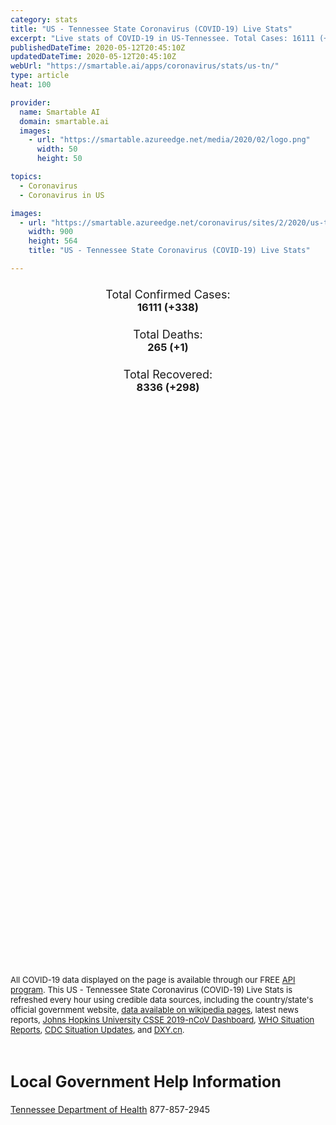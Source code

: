 ```yaml
---
category: stats
title: "US - Tennessee State Coronavirus (COVID-19) Live Stats"
excerpt: "Live stats of COVID-19 in US-Tennessee. Total Cases: 16111 (+338), Deaths: 265 (+1), Recoveries: 8336(+298)."
publishedDateTime: 2020-05-12T20:45:10Z
updatedDateTime: 2020-05-12T20:45:10Z
webUrl: "https://smartable.ai/apps/coronavirus/stats/us-tn/"
type: article
heat: 100

provider:
  name: Smartable AI
  domain: smartable.ai
  images:
    - url: "https://smartable.azureedge.net/media/2020/02/logo.png"
      width: 50
      height: 50

topics:
  - Coronavirus
  - Coronavirus in US

images:
  - url: "https://smartable.azureedge.net/coronavirus/sites/2/2020/us-tn.jpg"
    width: 900
    height: 564
    title: "US - Tennessee State Coronavirus (COVID-19) Live Stats"

---
```

<div class="total-stats" style="text-align: center;">
    <h3>
	    <div style="font-size: 18px; font-weight: 400;">Total Confirmed Cases:</div>
	    16111 (<span class='red'>+338</span>)
    </h3>
    <h3>
	    <div style="font-size: 18px; font-weight: 400;">Total Deaths:</div>
	    265 (<span class='red'>+1</span>)
    </h3>
    <h3>
	    <div style="font-size: 18px; font-weight: 400;">Total Recovered:</div>
	    8336 (<span class='green'>+298</span>)
    </h3>
</div>

<script type="text/javascript" src="https://www.gstatic.com/charts/loader.js"></script>

<div id="time_series_chart" style="width: 100%; height: 400px;"></div>
<script type="text/javascript">
  google.charts.load('current', {'packages':['corechart']});
  google.charts.setOnLoadCallback(drawChart);
  function drawChart() {
    var data = google.visualization.arrayToDataTable([
      ['Date', 'Total Cases', 'Total Deaths', 'Total Recovered'],
      ['1/22/2020', 0, 0, 0],['1/23/2020', 0, 0, 0],['1/24/2020', 0, 0, 0],['1/25/2020', 0, 0, 0],['1/26/2020', 0, 0, 0],['1/27/2020', 0, 0, 0],['1/28/2020', 0, 0, 0],['1/29/2020', 0, 0, 0],['1/30/2020', 0, 0, 0],['1/31/2020', 0, 0, 0],['2/1/2020', 0, 0, 0],['2/2/2020', 0, 0, 0],['2/3/2020', 0, 0, 0],['2/4/2020', 0, 0, 0],['2/5/2020', 0, 0, 0],['2/6/2020', 0, 0, 0],['2/7/2020', 0, 0, 0],['2/8/2020', 0, 0, 0],['2/9/2020', 0, 0, 0],['2/10/2020', 0, 0, 0],['2/11/2020', 0, 0, 0],['2/12/2020', 0, 0, 0],['2/13/2020', 0, 0, 0],['2/14/2020', 0, 0, 0],['2/15/2020', 0, 0, 0],['2/16/2020', 0, 0, 0],['2/17/2020', 0, 0, 0],['2/18/2020', 0, 0, 0],['2/19/2020', 0, 0, 0],['2/20/2020', 0, 0, 0],['2/21/2020', 0, 0, 0],['2/22/2020', 0, 0, 0],['2/23/2020', 0, 0, 0],['2/24/2020', 0, 0, 0],['2/25/2020', 0, 0, 0],['2/26/2020', 0, 0, 0],['2/27/2020', 0, 0, 0],['2/28/2020', 0, 0, 0],['2/29/2020', 0, 0, 0],['3/1/2020', 0, 0, 0],['3/2/2020', 0, 0, 0],['3/3/2020', 0, 0, 0],['3/4/2020', 0, 0, 0],['3/5/2020', 1, 0, 0],['3/6/2020', 1, 0, 0],['3/7/2020', 1, 0, 0],['3/8/2020', 3, 0, 0],['3/9/2020', 3, 0, 0],['3/10/2020', 3, 0, 0],['3/11/2020', 9, 0, 0],['3/12/2020', 18, 0, 0],['3/13/2020', 26, 0, 0],['3/14/2020', 32, 0, 0],['3/15/2020', 39, 0, 0],['3/16/2020', 52, 0, 0],['3/17/2020', 78, 0, 0],['3/18/2020', 100, 0, 0],['3/19/2020', 155, 0, 0],['3/20/2020', 265, 1, 0],['3/21/2020', 371, 1, 0],['3/22/2020', 505, 2, 0],['3/23/2020', 615, 2, 0],['3/24/2020', 780, 2, 0],['3/25/2020', 917, 3, 0],['3/26/2020', 1099, 3, 0],['3/27/2020', 1321, 6, 0],['3/28/2020', 1512, 7, 0],['3/29/2020', 1818, 12, 0],['3/30/2020', 1937, 14, 29],['3/31/2020', 2391, 23, 29],['4/1/2020', 2877, 24, 170],['4/2/2020', 2845, 36, 184],['4/3/2020', 3068, 44, 248],['4/4/2020', 3322, 50, 248],['4/5/2020', 3633, 53, 248],['4/6/2020', 3802, 65, 356],['4/7/2020', 4139, 72, 356],['4/8/2020', 4363, 80, 627],['4/9/2020', 4634, 94, 627],['4/10/2020', 4891, 98, 1145],['4/11/2020', 5132, 106, 1386],['4/12/2020', 5366, 106, 1504],['4/13/2020', 5610, 109, 1671],['4/14/2020', 5827, 124, 1969],['4/15/2020', 6079, 135, 2196],['4/16/2020', 6263, 141, 2196],['4/17/2020', 6589, 142, 3018],['4/18/2020', 6762, 146, 3234],['4/19/2020', 7070, 148, 3344],['4/20/2020', 7238, 152, 3575],['4/21/2020', 7394, 157, 3828],['4/22/2020', 7842, 166, 4012],['4/23/2020', 8266, 170, 4192],['4/24/2020', 9202, 180, 4402],['4/25/2020', 9248, 186, 4467],['4/26/2020', 9692, 189, 4527],['4/27/2020', 10015, 190, 4720],['4/28/2020', 10270, 196, 4921],['4/29/2020', 10616, 204, 5140],['4/30/2020', 10845, 207, 5338],['5/1/2020', 11739, 210, 5528],['5/2/2020', 12735, 221, 5718],['5/3/2020', 13177, 222, 5814],['5/4/2020', 13659, 228, 6081],['5/5/2020', 13828, 235, 6356],['5/6/2020', 14181, 248, 6587],['5/7/2020', 14340, 250, 6783],['5/8/2020', 14637, 256, 7011],['5/9/2020', 14929, 257, 7369],['5/10/2020', 15224, 258, 7369],['5/11/2020', 15773, 264, 8038],['5/12/2020', 16111, 265, 8336],
    ]);
    var options = {
      curveType: 'none',
      chartArea: {'width': '80%', 'height': '80%'},
      legend: { position: 'top' },
      lineWidth: 5,
      colors: ['#f60109', '#444444', '#81B71F']
    };
    var chart = new google.visualization.LineChart(document.getElementById('time_series_chart'));
    chart.draw(data, options);
  }
</script>

<div id="geo_chart" style="width: 100%; height: 500px;"></div>
<script type="text/javascript">
  google.charts.load('current', {
    'packages':['geochart'],
    'mapsApiKey': 'AIzaSyDk1HhVhLaveyKrUhhHZ5YwzIpEcbdal6U'
  });
  google.charts.setOnLoadCallback(drawRegionsMap);
  function drawRegionsMap() {
    var data = google.visualization.arrayToDataTable([
      ['LATITUDE', 'LONGITUDE', 'DESCRIPTION', 'Total Cases', 'Total Deaths'],
      [35.9638, -84.2938, "Anderson", 33, 1],[35.4523, -86.2582, "Bedford", 238, 3],[36.2325, -88.0854, "Benton", 7, 1],[35.6026, -85.1984, "Bledsoe", 604, 0],[35.8328, -83.9357, "Blount", 73, 3],[35.1097, -84.9097, "Bradley", 72, 1],[36.3718, -84.1256, "Campbell", 17, 1],[35.8247, -86.0724, "Cannon", 13, 0],[36.0052, -88.4181, "Carroll", 23, 1],[36.3688, -82.2919, "Carter", 18, 1],[36.2607, -87.0412, "Cheatham", 66, 0],[35.4445, -88.6531, "Chester", 12, 0],[36.5752, -83.6462, "Claiborne", 7, 0],[35.9617, -83.1977, "Cocke", 19, 0],[35.4085, -85.9639, "Coffee", 54, 0],[36.0586, -85.0305, "Cumberland", 85, 1],[36.1343, -86.822, "Davidson", 3699, 35],[35.5188, -88.2526, "Decatur", 4, 0],[36.064, -87.3668, "Dickson", 86, 0],[36.0465, -89.3777, "Dyer", 43, 0],[35.0512, -89.6091, "Fayette", 80, 1],[35.1975, -85.9213, "Franklin", 41, 1],[35.9689, -88.9449, "Gibson", 56, 1],[35.0031, -86.855, "Giles", 9, 0],[36.175, -82.7454, "Greene", 46, 2],[35.4589, -85.6689, "Grundy", 30, 1],[36.2047, -83.3005, "Hamblen", 23, 2],[35.2571, -85.174, "Hamilton", 240, 13],[35.2285, -88.8294, "Hardeman", 171, 0],[35.2048, -88.1939, "Hardin", 8, 0],[36.4745, -82.8593, "Hawkins", 31, 2],[35.4613, -89.4014, "Haywood", 27, 1],[36.2933, -88.3065, "Henry", 15, 0],[36.3194, -87.7631, "Houston", 6, 0],[36.1087, -83.297, "Jefferson", 28, 0],[36.4695, -81.8049, "Johnson", 7, 0],[36.0673, -83.765, "Knox", 280, 5],[35.5514, -87.554, "Lewis", 2, 0],[35.3173, -86.6407, "Lincoln", 16, 0],[35.6488, -84.1724, "Loudon", 43, 0],[36.5301, -85.8481, "Macon", 113, 12],[35.4556, -88.8636, "Madison", 156, 1],[35.1848, -85.4848, "Marion", 29, 1],[35.7438, -86.9116, "Maury", 55, 1],[35.517, -84.5498, "McMinn", 122, 8],[35.357, -88.6169, "McNairy", 11, 0],[35.5292, -84.7933, "Meigs", 22, 0],[35.6029, -84.4717, "Monroe", 32, 1],[36.5696, -87.3428, "Montgomery", 180, 2],[35.9897, -84.5573, "Morgan", 12, 0],[36.2021, -89.0155, "Obion", 17, 1],[36.3875, -85.3265, "Overton", 14, 0],[35.7507, -87.7958, "Perry", 13, 0],[36.1484, -85.5114, "Putnam", 178, 5],[36.0398, -84.3284, "Roane", 8, 0],[36.4239, -86.7976, "Robertson", 220, 0],[35.9573, -86.3678, "Rutherford", 745, 14],[36.3536, -84.5839, "Scott", 12, 0],[35.8873, -83.5678, "Sevier", 65, 2],[35.1269, -89.9253, "Shelby", 3372, 70],[36.2414, -85.9575, "Smith", 24, 1],[36.4933, -82.3452, "Sullivan", 59, 1],[36.3782, -86.4696, "Sumner", 699, 38],[35.4128, -89.5412, "Tipton", 373, 2],[36.3921, -86.1568, "Trousdale", 1363, 2],[36.1222, -82.4202, "Unicoi", 3, 0],[36.2097, -83.7478, "Union", 3, 0],[36.2534, -82.5478, "Washington", 65, 0],[36.2174, -88.6107, "Weakley", 25, 0],[35.9347, -85.4726, "White", 16, 0],[35.9179, -86.8622, "Williamson", 445, 10],[36.2349, -86.5733, "Wilson", 302, 7],[35.3218, -87.3013, "Lawrence", 21, 0],[35.3236, -87.7593, "Wayne", 4, 0],[35.6863, -85.7812, "Warren", 12, 0],[36.1857, -85.0096, "Fentress", 6, 0],[35.3628, -86.8583, "Marshall", 24, 1],[36.0939, -87.7846, "Humphreys", 12, 1],[35.4493, -85.0763, "Rhea", 6, 0],[35.2007, -85.3685, "Sequatchie", 7, 0],[36.3322, -83.2852, "Grainger", 7, 0],[36.5469, -85.5043, "Clay", 6, 0],[35.8042, -87.4577, "Hickman", 52, 0],[35.8796, -89.405, "Lauderdale", 36, 0],[35.1749, -84.6516, "Polk", 12, 0],[36.3618, -85.6495, "Jackson", 10, 0],[36.4818, -87.8437, "Stewart", 8, 0],[35.6611, -88.3946, "Henderson", 10, 0],[35.7203, -89.0859, "Crockett", 12, 0],[36.3862, -89.4674, "Lake", 61, 0],[35.2846, -86.3587, "Moore", 3, 0],[35.7393, -85.456, "Van Buren", 2, 0],[36.5737, -85.1345, "Pickett", 1, 0],[36.0045, -85.9779, "DeKalb", 28, 0],[35.1268552, -89.9253233, "Out of TN", 395, 6],
    ]);
    var options = {
      backgroundColor: {fill:'transparent',stroke:'#FFF' ,strokeWidth:0 }, 
      displayMode: 'markers',
      region: 'US-TN', 
      resolution: 'metros',
      colorAxis: {colors: ['#F27D81', '#f60109']},
      sizeAxis: {minSize:3,  maxSize:12},
    };
    var chart = new google.visualization.GeoChart(document.getElementById('geo_chart'));
    chart.draw(data, options);
  };
</script>

<div id="geo_table"></div>
<script type="text/javascript">
  google.charts.load('current', {'packages':['table']});
  google.charts.setOnLoadCallback(drawTable);
  function drawTable() {
    var data = new google.visualization.DataTable();
    data.addColumn('string', 'Location');
    data.addColumn('number', 'Total Cases');
    data.addColumn('number', 'New Cases');
    data.addColumn('number', 'Active Cases');
    data.addColumn('number', 'Total Deaths');
    data.addColumn('number', 'New Deaths');
    data.addColumn('number', 'Total Recovered');
    data.addRows([
      [{v:"Anderson", f:"Anderson"}, 33, 0, 16, 1, 0, 16],[{v:"Bedford", f:"Bedford"}, 238, 0, 217, 3, 0, 18],[{v:"Benton", f:"Benton"}, 7, 0, 2, 1, 0, 4],[{v:"Bledsoe", f:"Bledsoe"}, 604, 0, 598, 0, 0, 6],[{v:"Blount", f:"Blount"}, 73, 0, 29, 3, 0, 41],[{v:"Bradley", f:"Bradley"}, 72, 0, 35, 1, 0, 36],[{v:"Campbell", f:"Campbell"}, 17, 0, 5, 1, 0, 11],[{v:"Cannon", f:"Cannon"}, 13, 0, 8, 0, 0, 5],[{v:"Carroll", f:"Carroll"}, 23, 0, 11, 1, 0, 11],[{v:"Carter", f:"Carter"}, 18, 0, 14, 1, 0, 3],[{v:"Cheatham", f:"Cheatham"}, 66, 0, 43, 0, 0, 23],[{v:"Chester", f:"Chester"}, 12, 0, 7, 0, 0, 5],[{v:"Claiborne", f:"Claiborne"}, 7, 0, 3, 0, 0, 4],[{v:"Cocke", f:"Cocke"}, 19, 0, 7, 0, 0, 12],[{v:"Coffee", f:"Coffee"}, 54, 0, 45, 0, 0, 9],[{v:"Cumberland", f:"Cumberland"}, 85, 0, 48, 1, 0, 36],[{v:"Davidson", f:"Davidson"}, 3699, 47, 2649, 35, 0, 1015],[{v:"Decatur", f:"Decatur"}, 4, 0, 2, 0, 0, 2],[{v:"Dickson", f:"Dickson"}, 86, 0, 52, 0, 0, 34],[{v:"Dyer", f:"Dyer"}, 43, 0, 30, 0, 0, 13],[{v:"Fayette", f:"Fayette"}, 80, 0, 51, 1, 0, 28],[{v:"Franklin", f:"Franklin"}, 41, 0, 16, 1, 0, 24],[{v:"Gibson", f:"Gibson"}, 56, 0, 38, 1, 0, 17],[{v:"Giles", f:"Giles"}, 9, 0, 6, 0, 0, 3],[{v:"Greene", f:"Greene"}, 46, 0, 19, 2, 0, 25],[{v:"Grundy", f:"Grundy"}, 30, 0, 9, 1, 0, 20],[{v:"Hamblen", f:"Hamblen"}, 23, 0, 16, 2, 0, 5],[{v:"Hamilton", f:"Hamilton"}, 240, 0, 147, 13, 0, 80],[{v:"Hardeman", f:"Hardeman"}, 171, 0, 165, 0, 0, 6],[{v:"Hardin", f:"Hardin"}, 8, 0, 5, 0, 0, 3],[{v:"Hawkins", f:"Hawkins"}, 31, 0, 4, 2, 0, 25],[{v:"Haywood", f:"Haywood"}, 27, 0, 21, 1, 0, 5],[{v:"Henry", f:"Henry"}, 15, 0, 9, 0, 0, 6],[{v:"Houston", f:"Houston"}, 6, 0, 2, 0, 0, 4],[{v:"Jefferson", f:"Jefferson"}, 28, 0, 15, 0, 0, 13],[{v:"Johnson", f:"Johnson"}, 7, 0, 5, 0, 0, 2],[{v:"Knox", f:"Knox"}, 280, 0, 95, 5, 0, 180],[{v:"Lewis", f:"Lewis"}, 2, 0, 0, 0, 0, 2],[{v:"Lincoln", f:"Lincoln"}, 16, 0, 9, 0, 0, 7],[{v:"Loudon", f:"Loudon"}, 43, 0, 24, 0, 0, 19],[{v:"Macon", f:"Macon"}, 113, 0, 84, 12, 0, 17],[{v:"Madison", f:"Madison"}, 156, 0, 103, 1, 0, 52],[{v:"Marion", f:"Marion"}, 29, 0, 7, 1, 0, 21],[{v:"Maury", f:"Maury"}, 55, 0, 24, 1, 0, 30],[{v:"McMinn", f:"McMinn"}, 122, 0, 110, 8, 0, 4],[{v:"McNairy", f:"McNairy"}, 11, 0, 4, 0, 0, 7],[{v:"Meigs", f:"Meigs"}, 22, 0, 20, 0, 0, 2],[{v:"Monroe", f:"Monroe"}, 32, 0, 22, 1, 0, 9],[{v:"Montgomery", f:"Montgomery"}, 180, 0, 115, 2, 0, 63],[{v:"Morgan", f:"Morgan"}, 12, 0, 7, 0, 0, 5],[{v:"Obion", f:"Obion"}, 17, 0, 13, 1, 0, 3],[{v:"Overton", f:"Overton"}, 14, 0, 9, 0, 0, 5],[{v:"Perry", f:"Perry"}, 13, 0, 10, 0, 0, 3],[{v:"Putnam", f:"Putnam"}, 178, 0, 96, 5, 0, 77],[{v:"Roane", f:"Roane"}, 8, 0, 0, 0, 0, 8],[{v:"Robertson", f:"Robertson"}, 220, 0, 136, 0, 0, 84],[{v:"Rutherford", f:"Rutherford"}, 745, 0, 555, 14, 0, 176],[{v:"Scott", f:"Scott"}, 12, 0, 2, 0, 0, 10],[{v:"Sevier", f:"Sevier"}, 65, 0, 40, 2, 0, 23],[{v:"Shelby", f:"Shelby"}, 3372, 0, 2346, 70, 0, 956],[{v:"Smith", f:"Smith"}, 24, 0, 19, 1, 0, 4],[{v:"Sullivan", f:"Sullivan"}, 59, 0, 17, 1, 0, 41],[{v:"Sumner", f:"Sumner"}, 699, 0, 344, 38, 0, 317],[{v:"Tipton", f:"Tipton"}, 373, 0, 330, 2, 0, 41],[{v:"Trousdale", f:"Trousdale"}, 1363, 0, 1353, 2, 0, 8],[{v:"Unicoi", f:"Unicoi"}, 3, 0, 2, 0, 0, 1],[{v:"Union", f:"Union"}, 3, 0, 1, 0, 0, 2],[{v:"Washington", f:"Washington"}, 65, 0, 23, 0, 0, 42],[{v:"Weakley", f:"Weakley"}, 25, 0, 21, 0, 0, 4],[{v:"White", f:"White"}, 16, 0, 12, 0, 0, 4],[{v:"Williamson", f:"Williamson"}, 445, 0, 180, 10, 0, 255],[{v:"Wilson", f:"Wilson"}, 302, 0, 178, 7, 0, 117],[{v:"Lawrence", f:"Lawrence"}, 21, 0, 8, 0, 0, 13],[{v:"Wayne", f:"Wayne"}, 4, 0, 2, 0, 0, 2],[{v:"Warren", f:"Warren"}, 12, 0, 9, 0, 0, 3],[{v:"Fentress", f:"Fentress"}, 6, 0, 5, 0, 0, 1],[{v:"Marshall", f:"Marshall"}, 24, 0, 12, 1, 0, 11],[{v:"Humphreys", f:"Humphreys"}, 12, 0, 7, 1, 0, 4],[{v:"Rhea", f:"Rhea"}, 6, 0, 3, 0, 0, 3],[{v:"Sequatchie", f:"Sequatchie"}, 7, 0, 4, 0, 0, 3],[{v:"Grainger", f:"Grainger"}, 7, 0, 3, 0, 0, 4],[{v:"Clay", f:"Clay"}, 6, 0, 3, 0, 0, 3],[{v:"Hickman", f:"Hickman"}, 52, 0, 50, 0, 0, 2],[{v:"Lauderdale", f:"Lauderdale"}, 36, 0, 34, 0, 0, 2],[{v:"Polk", f:"Polk"}, 12, 0, 8, 0, 0, 4],[{v:"Jackson", f:"Jackson"}, 10, 0, 4, 0, 0, 6],[{v:"Stewart", f:"Stewart"}, 8, 0, 6, 0, 0, 2],[{v:"Henderson", f:"Henderson"}, 10, 0, 7, 0, 0, 3],[{v:"Crockett", f:"Crockett"}, 12, 0, 11, 0, 0, 1],[{v:"Lake", f:"Lake"}, 61, 0, 61, 0, 0, 0],[{v:"Moore", f:"Moore"}, 3, 0, 3, 0, 0, 0],[{v:"Van Buren", f:"Van Buren"}, 2, 0, 2, 0, 0, 0],[{v:"Pickett", f:"Pickett"}, 1, 0, 1, 0, 0, 0],[{v:"DeKalb", f:"DeKalb"}, 28, 0, 21, 0, 0, 7],[{v:"Out of TN", f:"Out of TN"}, 395, 0, 389, 6, 0, 0],
    ]);
    data.setProperty(0, 0, 'style', 'min-width:100px');
    var table = new google.visualization.Table(document.getElementById('geo_table'));
    table.draw(data, {allowHtml: true, sortColumn: 2, sortAscending: false, width: '660px', height: '100%'});
  }
</script>

<span style="font-size: 13px">All COVID-19 data displayed on the page is available through our FREE <a href="https://developer.smartable.ai">API program</a>. This US - Tennessee State Coronavirus (COVID-19) Live Stats is refreshed every hour using credible data sources, including the country/state's official government website, <a href="https://en.wikipedia.org/wiki/2019%E2%80%9320_coronavirus_pandemic" target="_blank">data available on wikipedia pages</a>, latest news reports, <a href="https://systems.jhu.edu/research/public-health/ncov/" target="_blank">Johns Hopkins University CSSE 2019-nCoV Dashboard</a>, <a href="https://www.who.int/emergencies/diseases/novel-coronavirus-2019/situation-reports" target="_blank">WHO Situation Reports</a>, <a href="https://www.cdc.gov/coronavirus/2019-ncov/index.html" target="_blank">CDC Situation Updates</a>, and <a href="https://ncov.dxy.cn/ncovh5/view/pneumonia" target="_blank">DXY.cn</a>.</span>

<h2 id="news" class="center" style="margin-top: 60px; font-size: 25px;">Local Government Help Information</h2>
<div class="info center">
<a href="https://www.tn.gov/health/cedep/ncov.html/" target="_blank">Tennessee Department of Health</a> 877-857-2945
</div>

